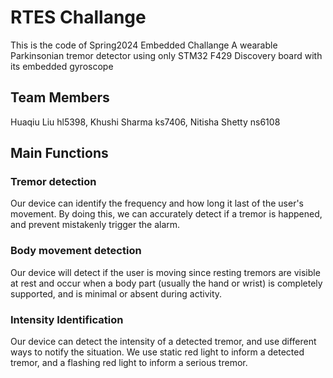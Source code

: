 # RTES Challange
This is the code of Spring2024 Embedded Challange
A wearable Parkinsonian tremor detector using only STM32 F429 Discovery board with its embedded gyroscope
## Team Members 
Huaqiu Liu hl5398,
Khushi Sharma ks7406,
Nitisha Shetty ns6108
## Main Functions
### Tremor detection
Our device can identify the frequency and how long it last of the user's movement. By doing this, we can accurately detect if a tremor is happened, and prevent mistakenly trigger the alarm.
### Body movement detection
Our device will detect if the user is moving since resting tremors are visible at rest and occur when a body part (usually the hand or
wrist) is completely supported, and is minimal or absent during activity. 
### Intensity Identification
Our device can detect the intensity of a detected tremor, and use different ways to notify the situation.
We use static red light to inform a detected tremor, and a flashing red light to inform a serious tremor.

